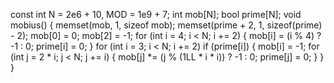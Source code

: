 const int N = 2e6 + 10, MOD = 1e9 + 7;
int mob[N];
bool prime[N];
void mobius() {
    memset(mob, 1, sizeof mob);
    memset(prime + 2, 1, sizeof(prime) - 2);
    mob[0] = 0;
    mob[2] = -1;
    for (int i = 4; i < N; i += 2) {
        mob[i] = (i % 4) ? -1 : 0;
        prime[i] = 0;
    }
    for (int i = 3; i < N; i += 2)
        if (prime[i]) {
            mob[i] = -1;
            for (int j = 2 * i; j < N; j += i) {
                mob[j] *= (j % (1LL * i * i)) ? -1 : 0;
                prime[j] = 0;
            }
        }
}
